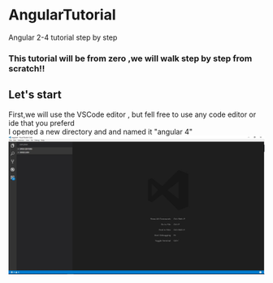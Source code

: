 # AngularTutorial
Angular 2-4 tutorial step by step

### This tutorial will be from zero ,we will walk step by step from scratch!!

## Let's start 
First,we will use the VSCode  editor , but fell free to use any code editor or ide that you preferd
<br>
I opened a new directory and and named it "angular 4"
<br>
<img width="900" src="https://github.com/DotanTalitman/AngularTutorial/blob/master/Capture1.JPG"/>

